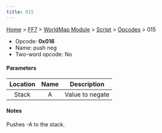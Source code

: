 ```yaml
---
title: 015
---
```


[Home](/ff7-flat-wiki/Main%20Page.md) > [FF7](/ff7-flat-wiki/FF7.md) > [WorldMap Module](/ff7-flat-wiki/FF7/WorldMap%20Module.md) > [Script](/ff7-flat-wiki/FF7/WorldMap%20Module/Script.md) > [Opcodes](/ff7-flat-wiki/FF7/WorldMap%20Module/Script/Opcodes.md) > 015

-   Opcode: **0x016**
-   Name: push neg
-   Two-word opcode: No

#### Parameters

| Location | Name |   Description   |
|:--------:|:----:|:---------------:|
|  Stack   |  A   | Value to negate |

#### Notes

Pushes -A to the stack.
